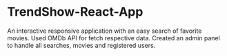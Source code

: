 # TrendShow-React-App
An interactive responsive application with an easy search of favorite movies.
Used OMDb API for fetch respective data.
Created an admin panel to handle all searches, movies and registered users.
